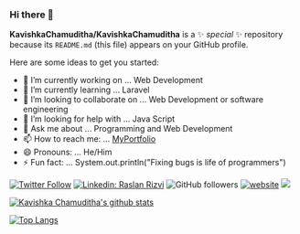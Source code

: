 ### Hi there 👋


**KavishkaChamuditha/KavishkaChamuditha** is a ✨ _special_ ✨ repository because its `README.md` (this file) appears on your GitHub profile.

Here are some ideas to get you started:

- 🔭 I’m currently working on ... Web Development
- 🌱 I’m currently learning ... Laravel
- 👯 I’m looking to collaborate on ... Web Development or software engineering
- 🤔 I’m looking for help with ... Java Script
- 💬 Ask me about ... Programming and Web Development
- 📫 How to reach me: ... [MyPortfolio]([http:kavishkachamuditha.me](https://www.kavishkachamuditha.me/))
- 😄 Pronouns: ... He/Him
- ⚡ Fun fact: ... System.out.println("Fixing bugs is life of programmers")



[![Twitter Follow](https://img.shields.io/twitter/follow/kavishkachamud6?label=Follow)](https://twitter.com/intent/follow?screen_name=kavishkachamud6)
[![Linkedin: Raslan Rizvi](https://img.shields.io/badge/kavishka-mayadunna-92b4511b6?style=flat-square&logo=Linkedin&logoColor=white&link=https://www.linkedin.com/in/kavishka-mayadunna-92b4511b6)](https://www.linkedin.com/in/kavishka-mayadunna-92b4511b6)
![GitHub followers](https://img.shields.io/github/followers/https:https://github.com/KavishkaChamuditha?tab=followers?tab=followers?label=Follow&style=social)
[![website](https://img.shields.io/badge/Website-46a2f1.svg?&style=flat-square&logo=Google-Chrome&logoColor=white&link=https://www.kavishkachamuditha.me/)](http://kavishkachamuditha.me/)
![](https://visitor-badge.glitch.me/badge?page_id=https://www.kavishkachamuditha.me/)


[![Kavishka Chamuditha's github stats](https://github-readme-stats.vercel.app/api?username=KavishkaChamuditha&show_icons=true&count_private=true&include_all_commits=true&theme=radical)](https://github.com/KavishkaChamuditha)

[![Top Langs](https://github-readme-stats.vercel.app/api/top-langs/?username=KavishkaChamuditha&langs_count=8&layout=compact&theme=radical)](https://github.com/KavishkaChamuditha/)
